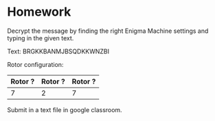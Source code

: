 # Homework

Decrypt the message by finding the right Enigma Machine settings and typing in the given text.

Text: BRGKKBANMJBSQDKKWNZBI

Rotor configuration: 

| Rotor ? | Rotor ? | Rotor ? |
|---------|---------|---------|
|    7    |    2    |    7    |

Submit in a text file in google classroom.
